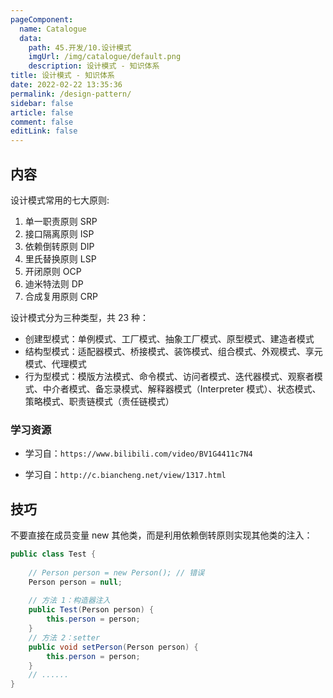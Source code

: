 ```yaml
---
pageComponent: 
  name: Catalogue
  data: 
    path: 45.开发/10.设计模式
    imgUrl: /img/catalogue/default.png
    description: 设计模式 - 知识体系
title: 设计模式 - 知识体系
date: 2022-02-22 13:35:36
permalink: /design-pattern/
sidebar: false
article: false
comment: false
editLink: false
---
```


## 内容

设计模式常用的七大原则:

1. 单一职责原则 SRP
2. 接口隔离原则 ISP
3. 依赖倒转原则 DIP
4. 里氏替换原则 LSP
5. 开闭原则 OCP
6. 迪米特法则 DP
7. 合成复用原则 CRP

设计模式分为三种类型，共 23 种：

- 创建型模式：单例模式、工厂模式、抽象工厂模式、原型模式、建造者模式
- 结构型模式：适配器模式、桥接模式、装饰模式、组合模式、外观模式、享元模式、代理模式
- 行为型模式：模版方法模式、命令模式、访问者模式、迭代器模式、观察者模式、中介者模式、备忘录模式、解释器模式（Interpreter 模式）、状态模式、策略模式、职责链模式（责任链模式）

### 学习资源

- 学习自：`https://www.bilibili.com/video/BV1G4411c7N4`

- 学习自：`http://c.biancheng.net/view/1317.html`

## 技巧

不要直接在成员变量 new 其他类，而是利用依赖倒转原则实现其他类的注入：

```java
public class Test {
    
    // Person person = new Person(); // 错误
    Person person = null;
    
    // 方法 1：构造器注入
    public Test(Person person) {
        this.person = person;
    }
    // 方法 2：setter
    public void setPerson(Person person) {
        this.person = person;
    }
    // ......
}
```
